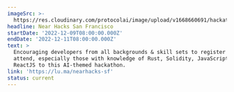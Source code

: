 ```yaml
---
imageSrc: >-
  https://res.cloudinary.com/protocolai/image/upload/v1668660691/hackathons/nearhackssf_kumtcl.png
headline: Near Hacks San Francisco
startDate: '2022-12-09T08:00:00.000Z'
endDate: '2022-12-11T08:00:00.000Z'
text: >
  Encouraging developers from all backgrounds & skill sets to register and
  attend, especially those with knowledge of Rust, Solidity, JavaScript, and
  ReactJS to this AI-themed hackathon.
link: 'https://lu.ma/nearhacks-sf'
status: current
---
```


